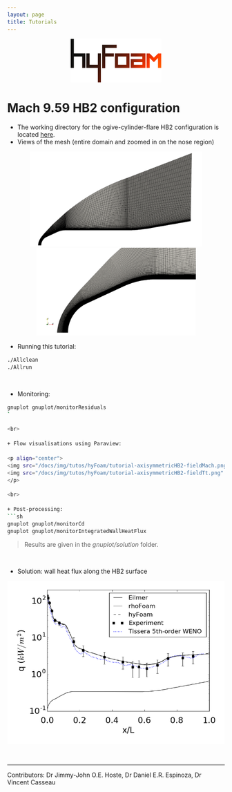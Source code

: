 ```yaml
---
layout: page
title: Tutorials
---
```

  
<p align="center">
  <img src="/docs/img/logos/hyFoamLogo.png" width="210">
</p>

# Mach 9.59 HB2 configuration  

+ The working directory for the ogive-cylinder-flare HB2 configuration is located [here](https://github.com/vincentcasseau/hyStrath/tree/master/run/hyStrath/hyFoam/axisymmetric-HB2).
+ Views of the mesh (entire domain and zoomed in on the nose region)

<p align="center">
<img src="/docs/img/tutos/hyFoam/tutorial-axisymmetricHB2-meshFull.png" width="400"><img src="/docs/img/tutos/hyFoam/tutorial-axisymmetricHB2-meshNose.png" width="370">
</p>


+ Running this tutorial:  
```sh
./Allclean  
./Allrun
```

<br>

+ Monitoring:   
```sh
gnuplot gnuplot/monitorResiduals
`    

<br>

+ Flow visualisations using Paraview:  

<p align="center">
<img src="/docs/img/tutos/hyFoam/tutorial-axisymmetricHB2-fieldMach.png" width="600">
<img src="/docs/img/tutos/hyFoam/tutorial-axisymmetricHB2-fieldTt.png" width="600">
</p>

<br>

+ Post-processing: 
```sh
gnuplot gnuplot/monitorCd
gnuplot gnuplot/monitorIntegratedWallHeatFlux
```  

> Results are given in the _gnuplot/solution_ folder.

<br>

+ Solution: wall heat flux along the HB2 surface

<p align="center">
<img src="/docs/img/tutos/hyFoam/tutorial-axisymmetricHB2-wallHeatFlux.png" width="550">
</p>

<br>

---  

Contributors: Dr Jimmy-John O.E. Hoste, Dr Daniel E.R. Espinoza, Dr Vincent Casseau
